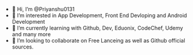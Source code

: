 - 👋 Hi, I’m @Priyanshu0131
- 👀 I’m interested in App Development, Front End Devloping and Android Development
- 🌱 I’m currently learning with Github, Dev, Eduonix, CodeChef, Udemy and many more
- 💞️ I’m looking to collaborate on Free Lanceing as well as Github official sources.

<!---
Priyanshu0131/Priyanshu0131 is a ✨ special ✨ repository because its `README.md` (this file) appears on your GitHub profile.
You can click the Preview link to take a look at your changes.
--->
